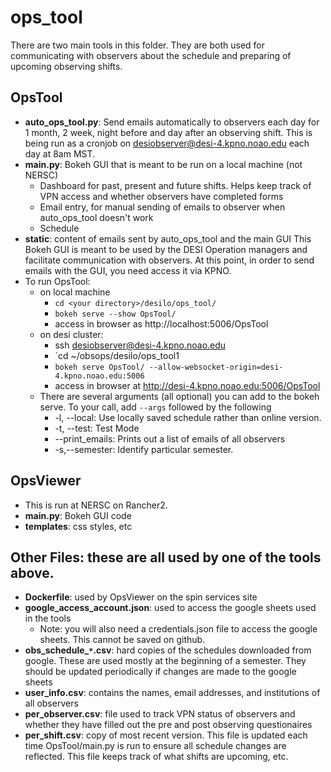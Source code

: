 # ops_tool
There are two main tools in this folder. They are both used for communicating with observers about the schedule and preparing of upcoming observing shifts.
## **OpsTool**
* **auto_ops_tool.py**: Send emails automatically to observers each day for 1 month, 2 week, night before and day after an observing shift. This is being run as a cronjob on desiobserver@desi-4.kpno.noao.edu each day at 8am MST. 
* **main.py**: Bokeh GUI that is meant to be run on a local machine (not NERSC)
  * Dashboard for past, present and future shifts. Helps keep track of VPN access and whether observers have completed forms
  * Email entry, for manual sending of emails to observer when auto_ops_tool doesn't work 
  * Schedule
* **static**: content of emails sent by auto_ops_tool and the main GUI  This Bokeh GUI is meant to be used by the DESI Operation managers and facilitate communication with observers. At this point, in order to send emails with the GUI, you need access it via KPNO.
* To run OpsTool:
  * on local machine
    * `cd <your directory>/desilo/ops_tool/`
    * `bokeh serve --show OpsTool/`
    * access in browser as http://localhost:5006/OpsTool
  * on desi cluster: 
    * ssh desiobserver@desi-4.kpno.noao.edu
    * `cd ~/obsops/desilo/ops_tool1
    * `bokeh serve OpsTool/ --allow-websocket-origin=desi-4.kpno.noao.edu:5006`
    * access in browser at http://desi-4.kpno.noao.edu:5006/OpsTool
  * There are several arguments (all optional) you can add to the bokeh serve. To your call, add `--args` followed by the following
    *  -l, --local: Use locally saved schedule rather than online version.
    * -t, --test: Test Mode
    * --print_emails: Prints out a list of emails of all observers
    * -s,--semester: Identify particular semester.
    
## **OpsViewer**
* This is run at NERSC on Rancher2. 
* **main.py**: Bokeh GUI code
* **templates**: css styles, etc

## Other Files: these are all used by one of the tools above.
* **Dockerfile**: used by OpsViewer on the spin services site
* **google_access_account.json**: used to access the google sheets used in the tools
  * Note: you will also need a credentials.json file to access the google sheets. This cannot be saved on github.  
* **obs_schedule_`*`.csv**: hard copies of the schedules downloaded from google. These are used mostly at the beginning of a semester. They should be updated periodically if changes are made to the google sheets
* **user_info.csv**: contains the names, email addresses, and institutions of all observers
* **per_observer.csv**: file used to track VPN status of observers and whether they have filled out the pre and post observing questionaires
* **per_shift.csv**: copy of most recent version. This file is updated each time OpsTool/main.py is run to ensure all schedule changes are reflected. This file keeps track of what shifts are upcoming, etc. 

